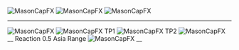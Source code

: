 ![MasonCapFX](https://www.tradingview.com/x/9R23hcaW/ "MasonCapFX")
![MasonCapFX](https://www.tradingview.com/x/in7F5JXm/ "MasonCapFX")
![MasonCapFX](https://www.tradingview.com/x/NQsXQFQS/ "MasonCapFX")
___
![MasonCapFX](https://www.tradingview.com/x/eQJY3NRq/ "MasonCapFX")
![MasonCapFX](https://www.tradingview.com/x/2tAyYBMQ/ "MasonCapFX")
TP1
![MasonCapFX](https://www.tradingview.com/x/MIG7Gsk0/ "MasonCapFX")
TP2
![MasonCapFX](https://www.tradingview.com/x/nsnZ23jb/ "MasonCapFX")
__
Reaction 0.5 Asia Range
![MasonCapFX](https://www.tradingview.com/x/9WrmrKrW/ "MasonCapFX")
__
